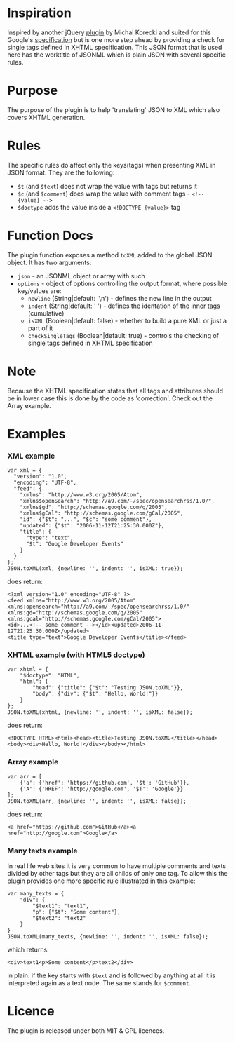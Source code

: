 Inspiration===========Inspired by another jQuery [plugin][old plugin] by Michal Korecki and suited for this Google's [specification][]but is one more step ahead by providing a check for single tags defined in XHTML specification. This JSON formatthat is used here has the worktitle of JSONML which is plain JSON with several specific rules.Purpose=======The purpose of the plugin is to help 'translating' JSON to XML which also coversXHTML generation.Rules=====The specific rules do affect only the keys(tags) when presenting XML in JSON format.They are the following:- `$t` (and `$text`) does not wrap the value with tags but returns it- `$c` (and `$comment`) does wrap the value with comment tags - `<!-- {value} -->`- `$doctype` adds the value inside a `<!DOCTYPE {value}>` tagFunction Docs=============The plugin function exposes a method `toXML` added to the global JSON object. It has two arguments:- `json` - an JSONML object or array with such- `options` - object of options controlling the output format, where possible key/values are:    - `newline` (String|default: '\n') - defines the new line in the output    - `indent` (String|default: '  ') - defines the identation of the inner tags (cumulative)    - `isXML` (Boolean|default: false) - whether to build a pure XML or just a part of it    - `checkSingleTags` (Boolean|default: true) - controls the checking of single tags defined in XHTML specificationNote====Because the XHTML specification states that all tags and attributes should be in lower case this is doneby the code as 'correction'. Check out the Array example.Examples========### XML example	var xml = {	  "version": "1.0",	  "encoding": "UTF-8",	  "feed": {	    "xmlns": "http://www.w3.org/2005/Atom",	    "xmlns$openSearch": "http://a9.com/-/spec/opensearchrss/1.0/",	    "xmlns$gd": "http://schemas.google.com/g/2005",	    "xmlns$gCal": "http://schemas.google.com/gCal/2005",	    "id": {"$t": "...", "$c": "some comment"},	    "updated": {"$t": "2006-11-12T21:25:30.000Z"},	    "title": {	      "type": "text",	      "$t": "Google Developer Events"	    }	  }	};	JSON.toXML(xml, {newline: '', indent: '', isXML: true});does return:	<?xml version="1.0" encoding="UTF-8" ?>	<feed xmlns="http://www.w3.org/2005/Atom" xmlns:opensearch="http://a9.com/-/spec/opensearchrss/1.0/" 	xmlns:gd="http://schemas.google.com/g/2005" xmlns:gcal="http://schemas.google.com/gCal/2005">	<id>...<!-- some comment --></id><updated>2006-11-12T21:25:30.000Z</updated>	<title type="text">Google Developer Events</title></feed>### XHTML example (with HTML5 doctype)	var xhtml = {	    "$doctype": "HTML",	    "html": {	        "head": {"title": {"$t": "Testing JSON.toXML"}},	        "body": {"div": {"$t": "Hello, World!"}}	    }	};	JSON.toXML(xhtml, {newline: '', indent: '', isXML: false});does return:	<!DOCTYPE HTML><html><head><title>Testing JSON.toXML</title></head><body><div>Hello, World!</div></body></html>### Array example	var arr = [		{'a': {'href': 'https://github.com', '$t': 'GitHub'}}, 		{'A': {'HREF': 'http://google.com', '$T': 'Google'}}	];	JSON.toXML(arr, {newline: '', indent: '', isXML: false});does return:	<a href="https://github.com">GitHub</a><a href="http://google.com">Google</a>### Many texts exampleIn real life web sites it is very common to have multiple comments and texts divided by other tagsbut they are all childs of only one tag. To allow this the plugin provides one more specific ruleillustrated in this example:	var many_texts = {		"div": {			"$text1": "text1",			"p": {"$t": "Some content"},			"$text2": "text2"		}	}	JSON.toXML(many_texts, {newline: '', indent: '', isXML: false});which returns:	<div>text1<p>Some content</p>text2</div>in plain: if the key starts with `$text` and is followed by anything at all it is interpretedagain as a text node. The same stands for `$comment`.Licence=======The plugin is released under both MIT & GPL licences.[old plugin]: http://michalkorecki.com/content/introducing-json-xml-jquery-plugin[specification]: http://code.google.com/apis/gdata/docs/json.html[xhtml tags]: http://www.w3schools.com/tags/default.asp[see1]: http://developer.yahoo.com/yql/guide/yql-javascript-objects.html (jsonToXml)